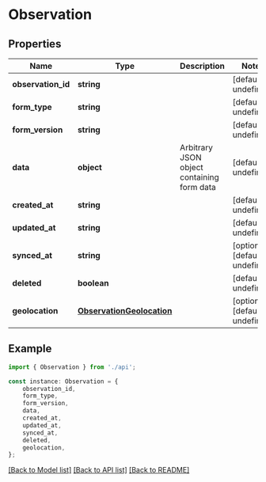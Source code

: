 # Observation


## Properties

Name | Type | Description | Notes
------------ | ------------- | ------------- | -------------
**observation_id** | **string** |  | [default to undefined]
**form_type** | **string** |  | [default to undefined]
**form_version** | **string** |  | [default to undefined]
**data** | **object** | Arbitrary JSON object containing form data | [default to undefined]
**created_at** | **string** |  | [default to undefined]
**updated_at** | **string** |  | [default to undefined]
**synced_at** | **string** |  | [optional] [default to undefined]
**deleted** | **boolean** |  | [default to undefined]
**geolocation** | [**ObservationGeolocation**](ObservationGeolocation.md) |  | [optional] [default to undefined]

## Example

```typescript
import { Observation } from './api';

const instance: Observation = {
    observation_id,
    form_type,
    form_version,
    data,
    created_at,
    updated_at,
    synced_at,
    deleted,
    geolocation,
};
```

[[Back to Model list]](../README.md#documentation-for-models) [[Back to API list]](../README.md#documentation-for-api-endpoints) [[Back to README]](../README.md)

